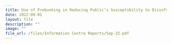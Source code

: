 ```yaml
---
title: Use of Prebunking in Reducing Public’s Susceptibility to Disinformation
date: 2022-09-01
layout: file
description: ""
image: ""
file_url: /files/Information Centre Reports/Sep-22.pdf
---
```



